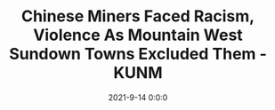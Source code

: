 ---
"title": "Chinese Miners Faced Racism, Violence As Mountain West Sundown Towns Excluded Them - KUNM"
"date": "2021-9-14 0:0:0"
"feed_name": "GOOGLENEWSMINING"
"feed_website": "https://news.google.com/search?q=mining%2Bincident&hl=en-US&gl=US&ceid=US:en"
"feed_rss": "https://news.google.com/rss/search?q=mining%2Bincident&hl=en-US&gl=US&ceid=US:en"
"link": "https://www.kunm.org/post/chinese-miners-faced-racism-violence-mountain-west-sundown-towns-excluded-them"
"file": "_posts/2021-1-1-207312f8781749ab041568fcf6c4cd1b7c2114d0.md"
"accident": "1"
"drilling": "0"
"dead": "0"
"injured": "0"
---